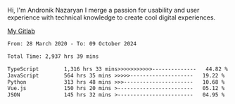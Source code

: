Hi, I'm Andronik Nazaryan
I merge a passion for usability and user experience with technical knowledge to create cool digital experiences.

[My Gitlab](https://gitlab.com/anridev24)

<!--START_SECTION:waka-->

```txt
From: 28 March 2020 - To: 09 October 2024

Total Time: 2,937 hrs 39 mins

TypeScript        1,316 hrs 33 mins>>>>>>>>>>>--------------   44.82 %
JavaScript        564 hrs 35 mins >>>>>--------------------   19.22 %
Python            313 hrs 48 mins >>>----------------------   10.68 %
Vue.js            150 hrs 20 mins >------------------------   05.12 %
JSON              145 hrs 32 mins >------------------------   04.95 %
```

<!--END_SECTION:waka-->
